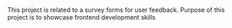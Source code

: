 #
This project is related to a survey forms for user feedback. 
Purpose of this project is to showcase frontend development skills